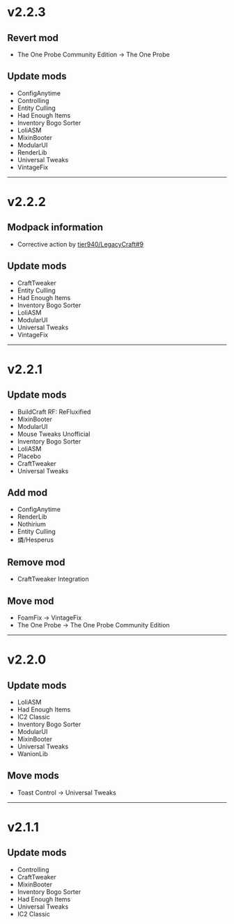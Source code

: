 # v2.2.3
## Revert mod
- The One Probe Community Edition -> The One Probe

## Update mods
- ConfigAnytime
- Controlling
- Entity Culling
- Had Enough Items
- Inventory Bogo Sorter
- LoliASM
- MixinBooter
- ModularUI
- RenderLib
- Universal Tweaks
- VintageFix

* * *

# v2.2.2
## Modpack information
- Corrective action by [tier940/LegacyCraft#9](https://github.com/tier940/LegacyCraft/issues/9)

## Update mods
- CraftTweaker
- Entity Culling
- Had Enough Items
- Inventory Bogo Sorter
- LoliASM
- ModularUI
- Universal Tweaks
- VintageFix

* * *

# v2.2.1
## Update mods
- BuildCraft RF: ReFluxified
- MixinBooter
- ModularUI
- Mouse Tweaks Unofficial
- Inventory Bogo Sorter
- LoliASM
- Placebo
- CraftTweaker
- Universal Tweaks

## Add mod
- ConfigAnytime
- RenderLib
- Nothirium
- Entity Culling
- 燐/Hesperus

## Remove mod
- CraftTweaker Integration

## Move mod
- Foam​Fix -> VintageFix
- The One Probe -> The One Probe Community Edition

* * *

# v2.2.0
## Update mods
- LoliASM
- Had Enough Items
- IC2 Classic
- Inventory Bogo Sorter
- ModularUI
- MixinBooter
- Universal Tweaks
- WanionLib

## Move mods
- Toast Control -> Universal Tweaks

* * *

# v2.1.1
## Update mods
- Controlling
- CraftTweaker
- MixinBooter
- Inventory Bogo Sorter
- Had Enough Items
- Universal Tweaks
- IC2 Classic
